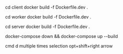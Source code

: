 cd  client
docker build -f Dockerfile.dev .

cd  worker
docker build -f Dockerfile.dev .

cd  server
docker build -f Dockerfile.dev .

docker-compose down  && docker-compose up --build

cmd d multiple times selection
opt+shift+right arrow
